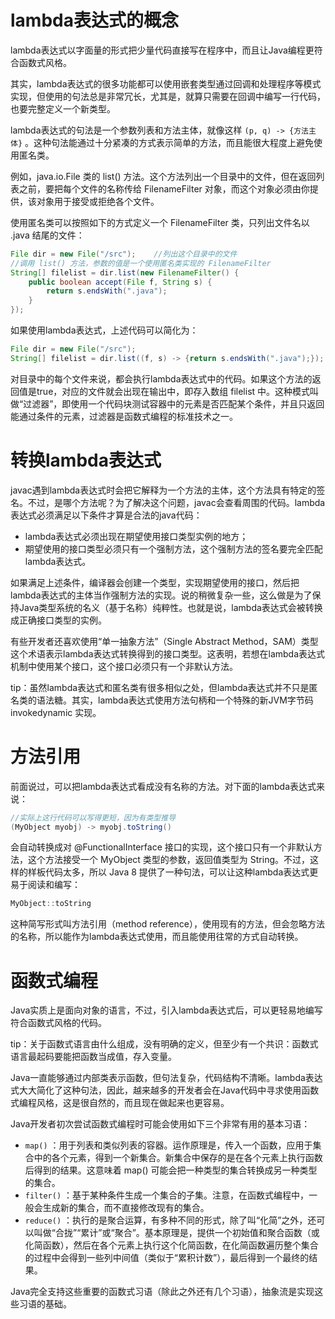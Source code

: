 # lambda表达式的概念

lambda表达式以字面量的形式把少量代码直接写在程序中，而且让Java编程更符合函数式风格。

其实，lambda表达式的很多功能都可以使用嵌套类型通过回调和处理程序等模式实现，但使用的句法总是非常冗长，尤其是，就算只需要在回调中编写一行代码，也要完整定义一个新类型。

lambda表达式的句法是一个参数列表和方法主体，就像这样 `(p, q) -> {方法主体}` 。这种句法能通过十分紧凑的方式表示简单的方法，而且能很大程度上避免使用匿名类。

例如，java.io.File 类的 list() 方法。这个方法列出一个目录中的文件，但在返回列表之前，要把每个文件的名称传给 FilenameFilter 对象，而这个对象必须由你提供，该对象用于接受或拒绝各个文件。

使用匿名类可以按照如下的方式定义一个 FilenameFilter 类，只列出文件名以 .java 结尾的文件：

```java
File dir = new File("/src");    //列出这个目录中的文件
//调用 list() 方法，参数的值是一个使用匿名类实现的 FilenameFilter
String[] filelist = dir.list(new FilenameFilter() {
	public boolean accept(File f, String s) {
		return s.endsWith(".java");
	}
});
```

如果使用lambda表达式，上述代码可以简化为：

```java
File dir = new File("/src");
String[] filelist = dir.list((f, s) -> {return s.endsWith(".java");});
```

对目录中的每个文件来说，都会执行lambda表达式中的代码。如果这个方法的返回值是true，对应的文件就会出现在输出中，即存入数组 filelist 中。这种模式叫做“过滤器”，即使用一个代码块测试容器中的元素是否匹配某个条件，并且只返回能通过条件的元素，过滤器是函数式编程的标准技术之一。

# 转换lambda表达式

javac遇到lambda表达式时会把它解释为一个方法的主体，这个方法具有特定的签名。不过，是哪个方法呢？为了解决这个问题，javac会查看周围的代码。lambda表达式必须满足以下条件才算是合法的java代码：
+ lambda表达式必须出现在期望使用接口类型实例的地方；
+ 期望使用的接口类型必须只有一个强制方法，这个强制方法的签名要完全匹配lambda表达式。

如果满足上述条件，编译器会创建一个类型，实现期望使用的接口，然后把lambda表达式的主体当作强制方法的实现。说的稍微复杂一些，这么做是为了保持Java类型系统的名义（基于名称）纯粹性。也就是说，lambda表达式会被转换成正确接口类型的实例。

有些开发者还喜欢使用“单一抽象方法”（Single Abstract Method，SAM）类型这个术语表示lambda表达式转换得到的接口类型。这表明，若想在lambda表达式机制中使用某个接口，这个接口必须只有一个非默认方法。

tip：虽然lambda表达式和匿名类有很多相似之处，但lambda表达式并不只是匿名类的语法糖。其实，lambda表达式使用方法句柄和一个特殊的新JVM字节码 invokedynamic 实现。

# 方法引用

前面说过，可以把lambda表达式看成没有名称的方法。对下面的lambda表达式来说：

```java
//实际上这行代码可以写得更短，因为有类型推导
(MyObject myobj) -> myobj.toString()
```

会自动转换成对 @FunctionalInterface 接口的实现，这个接口只有一个非默认方法，这个方法接受一个 MyObject 类型的参数，返回值类型为 String。不过，这样的样板代码太多，所以 Java 8 提供了一种句法，可以让这种lambda表达式更易于阅读和编写：

```java
MyObject::toString
```

这种简写形式叫方法引用（method reference），使用现有的方法，但会忽略方法的名称，所以能作为lambda表达式使用，而且能使用往常的方式自动转换。

# 函数式编程

Java实质上是面向对象的语言，不过，引入lambda表达式后，可以更轻易地编写符合函数式风格的代码。

tip：关于函数式语言由什么组成，没有明确的定义，但至少有一个共识：函数式语言最起码要能把函数当成值，存入变量。

Java一直能够通过内部类表示函数，但句法复杂，代码结构不清晰。lambda表达式大大简化了这种句法，因此，越来越多的开发者会在Java代码中寻求使用函数式编程风格，这是很自然的，而且现在做起来也更容易。

Java开发者初次尝试函数式编程时可能会使用如下三个非常有用的基本习语：
+ `map()` ：用于列表和类似列表的容器。运作原理是，传入一个函数，应用于集合中的各个元素，得到一个新集合。新集合中保存的是在各个元素上执行函数后得到的结果。这意味着 map() 可能会把一种类型的集合转换成另一种类型的集合。
+ `filter()` ：基于某种条件生成一个集合的子集。注意，在函数式编程中，一般会生成新的集合，而不直接修改现有的集合。
+ `reduce()` ：执行的是聚合运算，有多种不同的形式，除了叫“化简”之外，还可以叫做“合拢”“累计”或“聚合”。基本原理是，提供一个初始值和聚合函数（或化简函数），然后在各个元素上执行这个化简函数，在化简函数遍历整个集合的过程中会得到一些列中间值（类似于“累积计数”），最后得到一个最终的结果。

Java完全支持这些重要的函数式习语（除此之外还有几个习语），抽象流是实现这些习语的基础。
